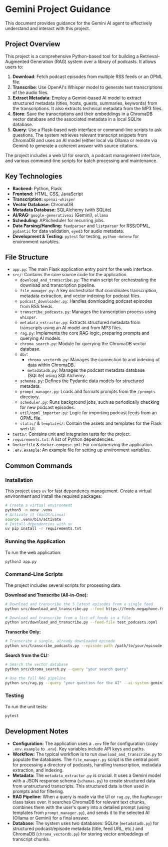 # Gemini Project Guidance

This document provides guidance for the Gemini AI agent to effectively understand and interact with this project.

## Project Overview

This project is a comprehensive Python-based tool for building a Retrieval-Augmented Generation (RAG) system over a library of podcasts. It allows users to:
1.  **Download**: Fetch podcast episodes from multiple RSS feeds or an OPML file.
2.  **Transcribe**: Use OpenAI's Whisper model to generate text transcriptions of the audio files.
3.  **Extract Metadata**: Employ a Gemini-based AI model to extract structured metadata (titles, hosts, guests, summaries, keywords) from the transcriptions. It also extracts technical metadata from the MP3 files.
4.  **Store**: Save the transcriptions and their embeddings in a ChromaDB vector database and the associated metadata in a local SQLite database.
5.  **Query**: Use a Flask-based web interface or command-line scripts to ask questions. The system retrieves relevant transcript snippets from ChromaDB and uses an AI model (either local via Ollama or remote via Gemini) to generate a coherent answer with source citations.

The project includes a web UI for search, a podcast management interface, and various command-line scripts for batch processing and maintenance.

## Key Technologies

- **Backend:** Python, Flask
- **Frontend:** HTML, CSS, JavaScript
- **Transcription:** `openai-whisper`
- **Vector Database:** ChromaDB
- **Metadata Database:** SQLAlchemy (with SQLite)
- **AI/RAG:** `google-generativeai` (Gemini), `ollama`
- **Scheduling:** APScheduler for recurring jobs.
- **Data Parsing/Handling:** `feedparser` and `listparser` for RSS/OPML, `pydantic` for data validation, `eyed3` for audio metadata.
- **Development & Testing:** `pytest` for testing, `python-dotenv` for environment variables.

## File Structure

- `app.py`: The main Flask application entry point for the web interface.
- `src/`: Contains the core source code for the application.
  - `download_and_transcribe.py`: The main script for orchestrating the download and transcription pipeline.
  - `file_manager.py`: A key orchestrator that coordinates transcription, metadata extraction, and vector indexing for podcast files.
  - `podcast_downloader.py`: Handles downloading podcast episodes from RSS feeds.
  - `transcribe_podcasts.py`: Manages the transcription process using `whisper`.
  - `metadata_extractor.py`: Extracts structured metadata from transcripts using an AI model and from MP3 files.
  - `rag.py`: Implements the core RAG logic, preparing prompts and querying AI models.
  - `chroma_search.py`: Module for querying the ChromaDB vector database.
  - `db/`:
    - `chroma_vectordb.py`: Manages the connection to and indexing of data within ChromaDB.
    - `metadatadb.py`: Manages the podcast metadata database (SQLite) using SQLAlchemy.
  - `schemas.py`: Defines the Pydantic data models for structured metadata.
  - `prompt_manager.py`: Loads and formats prompts from the `/prompts` directory.
  - `scheduler.py`: Runs background jobs, such as periodically checking for new podcast episodes.
  - `util/opml_importer.py`: Logic for importing podcast feeds from an OPML file.
  - `static/` & `templates/`: Contain the assets and templates for the Flask web UI.
- `tests/`: Contains unit and integration tests for the project.
- `requirements.txt`: A list of Python dependencies.
- `Dockerfile` & `docker-compose.yml`: For containerizing the application.
- `.env.example`: An example file for setting up environment variables.

## Common Commands

### Installation

This project uses `uv` for fast dependency management. Create a virtual environment and install the required packages:

```bash
# Create a virtual environment
python3 -m venv .venv
# Activate it (macOS/Linux)
source .venv/bin/activate
# Install dependencies with uv
uv pip install -r requirements.txt
```

### Running the Application

To run the web application:

```bash
python3 app.py
```

### Command-Line Scripts

The project includes several scripts for processing data.

**Download and Transcribe (All-in-One):**
```bash
# Download and transcribe the 5 latest episodes from a single feed
python src/download_and_transcribe.py --feed https://feeds.megaphone.fm/darknetdiaries --limit 5

# Download and transcribe from a list of feeds in a file
python src/download_and_transcribe.py --feed-file test_podcasts.opml
```

**Transcribe Only:**
```bash
# Transcribe a single, already downloaded episode
python src/transcribe_podcasts.py --episode-path /path/to/your/episode.mp3
```

**Search from the CLI:**
```bash
# Search the vector database
python src/chroma_search.py --query "your search query"

# Use the full RAG pipeline
python src/rag.py --query "your question for the AI" --ai-system gemini
```

### Testing

To run the unit tests:

```bash
pytest
```

## Development Notes

- **Configuration:** The application uses a `.env` file for configuration (copy `.env.example` to `.env`). Key variables include API keys and paths.
- **Workflow:** The typical workflow is to run `download_and_transcribe.py` to populate the databases. The `file_manager.py` script is the central point for processing a directory of podcasts, handling transcription, metadata extraction, and indexing.
- **Metadata:** The `metadata_extractor.py` is crucial. It uses a Gemini model with a JSON response schema (`schemas.py`) to create structured data from unstructured transcripts. This structured data is then used in prompts and for filtering.
- **RAG Pipeline:** When a query is made via the UI or `rag.py`, the `RagManager` class takes over. It searches ChromaDB for relevant text chunks, combines them with the user's query into a detailed prompt (using templates from `prompt_manager.py`), and sends it to the selected AI (Ollama or Gemini) for a final answer.
- **Database:** The system uses two databases: SQLite (`metadatadb.py`) for structured podcast/episode metadata (title, feed URL, etc.) and ChromaDB (`chroma_vectordb.py`) for storing vector embeddings of transcript chunks.